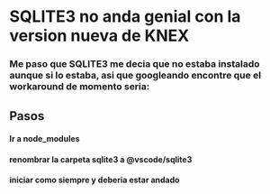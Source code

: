 # SQLITE3 no anda genial con la version nueva de KNEX

### Me paso que SQLITE3 me decia que no estaba instalado aunque si lo estaba, asi que googleando encontre que el workaround de momento seria:


## Pasos

#### Ir a node_modules 

#### renombrar la carpeta sqlite3 a @vscode/sqlite3

#### iniciar como siempre y deberia estar andado